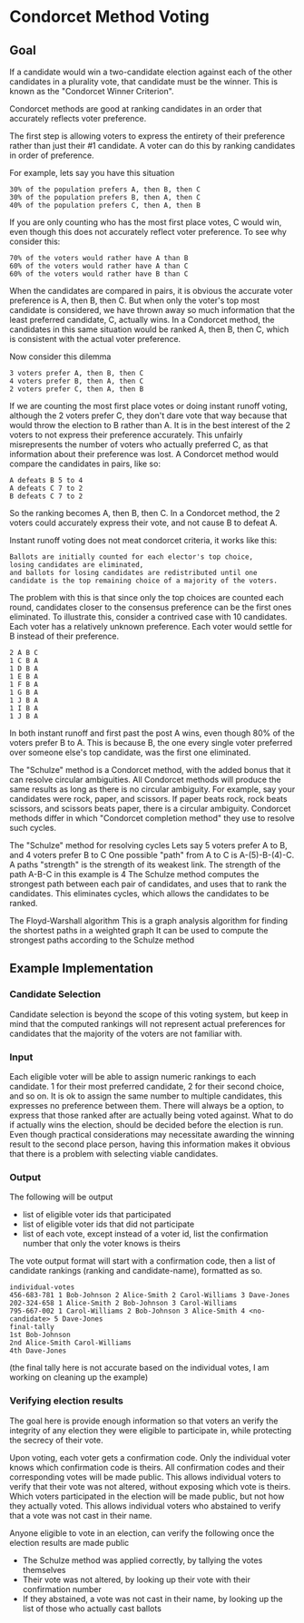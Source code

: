 # Condorcet Method Voting

## Goal
If a candidate would win a two-candidate election against each of the other candidates in a plurality vote, that candidate must be the winner.
This is known as the "Condorcet Winner Criterion".

Condorcet methods are good at ranking candidates in an order that accurately reflects voter preference.

The first step is allowing voters to express the entirety of their preference rather than just their #1 candidate.
A voter can do this by ranking candidates in order of preference.

For example, lets say you have this situation

    30% of the population prefers A, then B, then C
    30% of the population prefers B, then A, then C
    40% of the population prefers C, then A, then B

If you are only counting who has the most first place votes, C would win, even though this does not accurately reflect voter preference.
To see why consider this:

    70% of the voters would rather have A than B
    60% of the voters would rather have A than C
    60% of the voters would rather have B than C

When the candidates are compared in pairs, it is obvious the accurate voter preference is A, then B, then C.
But when only the voter's top most candidate is considered, we have thrown away so much information that the least preferred candidate, C, actually wins.
In a Condorcet method, the candidates in this same situation would be ranked A, then B, then C, which is consistent with the actual voter preference.

Now consider this dilemma

    3 voters prefer A, then B, then C
    4 voters prefer B, then A, then C
    2 voters prefer C, then A, then B

If we are counting the most first place votes or doing instant runoff voting, although the 2 voters prefer C, they don't dare vote that way because that would throw the election to B rather than A.
It is in the best interest of the 2 voters to not express their preference accurately.
This unfairly misrepresents the number of voters who actually preferred C, as that information about their preference was lost.
A Condorcet method would compare the candidates in pairs, like so:

    A defeats B 5 to 4
    A defeats C 7 to 2
    B defeats C 7 to 2
    
So the ranking becomes A, then B, then C.
In a Condorcet method, the 2 voters could accurately express their vote, and not cause B to defeat A.


Instant runoff voting does not meat condorcet criteria, it works like this:

    Ballots are initially counted for each elector's top choice,
    losing candidates are eliminated,
    and ballots for losing candidates are redistributed until one candidate is the top remaining choice of a majority of the voters.

The problem with this is that since only the top choices are counted each round, candidates closer to the consensus preference can be the first ones eliminated.
To illustrate this, consider a contrived case with 10 candidates.
Each voter has a relatively unknown preference.
Each voter would settle for B instead of their preference.


    2 A B C
    1 C B A
    1 D B A
    1 E B A
    1 F B A
    1 G B A
    1 J B A
    1 I B A
    1 J B A

In both instant runoff and first past the post A wins, even though 80% of the voters prefer B to A.
This is because B, the one every single voter preferred over someone else's top candidate, was the first one eliminated. 

The "Schulze" method is a Condorcet method, with the added bonus that it can resolve circular ambiguities.
All Condorcet methods will produce the same results as long as there is no circular ambiguity.
For example, say your candidates were rock, paper, and scissors.
If paper beats rock, rock beats scissors, and scissors beats paper, there is a circular ambiguity.
Condorcet methods differ in which "Condorcet completion method" they use to resolve such cycles.

The "Schulze" method for resolving cycles
Lets say 5 voters prefer A to B, and 4 voters prefer B to C
One possible "path" from A to C is A-(5)-B-(4)-C.
A paths "strength" is the strength of its weakest link.  The strength of the path A-B-C in this example is 4
The Schulze method computes the strongest path between each pair of candidates, and uses that to rank the candidates.
This eliminates cycles, which allows the candidates to be ranked.

The Floyd-Warshall algorithm
This is a graph analysis algorithm for finding the shortest paths in a weighted graph
It can be used to compute the strongest paths according to the Schulze method

## Example Implementation

### Candidate Selection
Candidate selection is beyond the scope of this voting system, 
but keep in mind that the computed rankings will not represent actual preferences for candidates that the majority of the voters are not familiar with.

### Input

Each eligible voter will be able to assign numeric rankings to each candidate.
1 for their most preferred candidate, 2 for their second choice, and so on.
It is ok to assign the same number to multiple candidates, this expresses no preference between them.
There will always be a <no candidate> option, to express that those ranked after <no candidate> are actually being voted against.
What to do if <no candidate> actually wins the election, should be decided before the election is run.
Even though practical considerations may necessitate awarding the winning result to the second place person,
having this information makes it obvious that there is a problem with selecting viable candidates.   

### Output

The following will be output
- list of eligible voter ids that participated
- list of eligible voter ids that did not participate
- list of each vote, except instead of a voter id, list the confirmation number that only the voter knows is theirs

The vote output format will start with a confirmation code, then a list of candidate rankings (ranking and candidate-name), formatted as so.

    individual-votes
    456-683-781 1 Bob-Johnson 2 Alice-Smith 2 Carol-Williams 3 Dave-Jones 
    202-324-658 1 Alice-Smith 2 Bob-Johnson 3 Carol-Williams
    795-667-002 1 Carol-Williams 2 Bob-Johnson 3 Alice-Smith 4 <no-candidate> 5 Dave-Jones
    final-tally
    1st Bob-Johnson
    2nd Alice-Smith Carol-Williams
    4th Dave-Jones
    
(the final tally here is not accurate based on the individual votes, I am working on cleaning up the example)



### Verifying election results

The goal here is provide enough information so that voters an verify the integrity of any election they were eligible to participate in, while protecting the secrecy of their vote.   

Upon voting, each voter gets a confirmation code.
Only the individual voter knows which confirmation code is theirs.
All confirmation codes and their corresponding votes will be made public.
This allows individual voters to verify that their vote was not altered, without exposing which vote is theirs.
Which voters participated in the election will be made public, but not how they actually voted.
This allows individual voters who abstained to verify that a vote was not cast in their name.

Anyone eligible to vote in an election, can verify the following once the election results are made public
- The Schulze method was applied correctly, by tallying the votes themselves 
- Their vote was not altered, by looking up their vote with their confirmation number
- If they abstained, a vote was not cast in their name, by looking up the list of those who actually cast ballots
